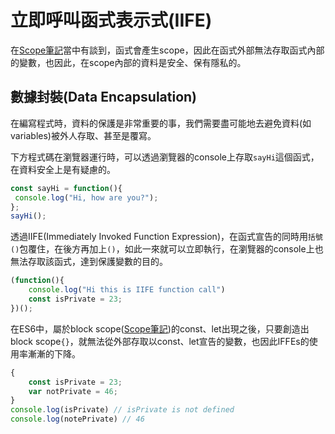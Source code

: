 # 立即呼叫函式表示式(IIFE) 

在[Scope筆記](/#javascript/knowJs3)當中有談到，函式會產生scope，因此在函式外部無法存取函式內部的變數，也因此，在scope內部的資料是安全、保有隱私的。


## 數據封裝(Data Encapsulation)
在編寫程式時，資料的保護是非常重要的事，我們需要盡可能地去避免資料(如variables)被外人存取、甚至是覆寫。

下方程式碼在瀏覽器運行時，可以透過瀏覽器的console上存取`sayHi`這個函式，在資料安全上是有疑慮的。

```js
const sayHi = function(){
 console.log("Hi, how are you?");
};
sayHi();
```
透過IIFE(Immediately Invoked Function Expression)，在函式宣告的同時用`括號()`包覆住，在後方再加上`()`，如此一來就可以立即執行，在瀏覽器的console上也無法存取該函式，達到保護變數的目的。

```js
(function(){
    console.log("Hi this is IIFE function call")
    const isPrivate = 23;
})();
```

在ES6中，屬於block scope([Scope筆記](/#javascript/knowJs3))的const、let出現之後，只要創造出block scope`{}`，就無法從外部存取以const、let宣告的變數，也因此IFFEs的使用率漸漸的下降。
```js
{
    const isPrivate = 23;
    var notPrivate = 46;
}
console.log(isPrivate) // isPrivate is not defined
console.log(notePrivate) // 46
```



